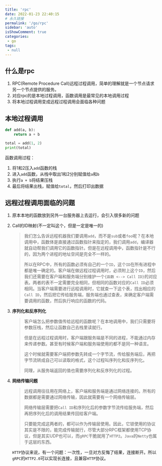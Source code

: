 ```yaml
---
title: 'rpc'
date: 2022-01-23 22:40:15
# 永久链接
permalink: '/go/rpc'
sidebar: 'auto'
isShowComment: true
categories:
 - go
tags:
 - null
---
```




## 什么是rpc

1.   RPC(Remote Procedure Call)远程过程调用，简单的理解就是一个节点请求另一个节点提供的服务。
2.   对应rpc的是本地过程调用，函数调用是最常见的本地调用过程
3.   将本地过程调用变成远程过程调用会面临各种问题



## 本地过程调用

```python
def add(a, b):
    return a + b

total = add(1, 2)
print(total)
```

函数调用过程：

1.   将1和2压入`add`函数的栈
2.   进入`add`函数，从栈中取出1和2分别赋值给`a`和`b`
3.   执行`a + b`将结果压栈
4.   最后将结果出栈，赋值给`total`，然后打印出数据



## 远程过程调用面临的问题

1.   原本本地的函数放到另外一台服务器上去运行，会引入很多新的问题

2.   Call的ID映射(不一定叫这个，但是一定是唯一的)

     >   我们怎么告诉远程机器我们要调用`add`，而不是`sub`或者`foo`呢？在本地调用中，函数体是直接通过函数指针来指定的，我们调用`add`，编译器就自动帮我们调用它的函数指针。但是在远程调用中，函数指针是不行的，因为两个进程的地址空间是完全不一样的。
     >
     >   所以在RPC中，所有的函数必须有自己的一个`ID`，这个`ID`在所有进程中都是唯一确定的。客户端在做远程过程调用时，必须附上这个`ID`，然后我们还需要在客户端和服务端分别维护一个`{函数 <--> Call ID}`的对应表。两者的表不一定需要完全相同，但相同的函数对应的`Call ID`必须相同。当客户端需要进行远程调用时，它就查一下这个表，找出相应的`Call ID`，然后把它传给服务端，服务端也通过查表，来确定客户端需要调用的函数，然后执行响应的函数的代码。

3.   **序列化和反序列化**

     >   客户端怎么把参数值传给远程的函数呢？在本地调用中，我们只需要将参数压栈，然后让函数自己去栈里读就行。
     >
     >   但是在远程过程调用时，客户端跟服务端是不同的进程，不能通过内存来传递参数。甚至有时候客户端和服务端使用的都不是同一种语言。
     >
     >   这个时候就需要客户端把参数先转成一个字节流，传给服务端后，再把字节流转成自己可以读取的格式，这个过程叫序列化和反序列化。
     >
     >   同理，从服务端返回的值也需要序列化和反序列化的过程。

4.   **网络传输问题**

     >   远程调用往往用在网络上，客户端和服务端是通过网络连接的。所有的数据都是需要通过网络传输，因此就需要有一个网络传输层。
     >
     >   网络传输层需要把`Call ID`和序列化后的参数字节流传给服务端，然后再把序列化后的调用结果传回给客户端。
     >
     >   只要能完成这两者的，都可以作为传输层使用。因此，它锁使用的协议其实是不限的，能完成传输就行，尽管大部分RPC框架都使用TCP协议，但是其实UDP也可以，而`gRPC`干脆就用了`HTTP2`。`Java`的`Netty`也属于这层的东西。

     `HTTP`协议来说，有一个问题：一次性，一旦对方反悔了结果，连接断开。所以`gRPC`的`HTTP2.0`可以实现长连接，且兼容`HTTP`协议。

